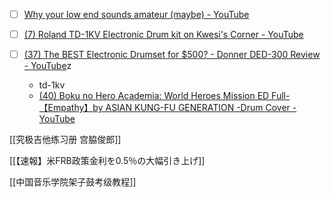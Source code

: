 - [ ] [Why your low end sounds amateur (maybe) - YouTube](https://www.youtube.com/watch?v=MsT_yjp5kpI)

- [ ] [(7) Roland TD-1KV Electronic Drum kit on Kwesi's Corner - YouTube](https://www.youtube.com/watch?v=gDeRyXvqffA)
- [ ] [(37) The BEST Electronic Drumset for $500? - Donner DED-300 Review - YouTube](https://www.youtube.com/watch?v=YWh0Tf7yF6g)z
	- td-1kv
	- [(40) Boku no Hero Academia: World Heroes Mission ED Full-【Empathy】by ASIAN KUNG-FU GENERATION -Drum Cover - YouTube](https://www.youtube.com/watch?v=HlreY9inGXk)

[[究极吉他练习册 宫脇俊郎]]

[[【速報】米FRB政策金利を0.5％の大幅引き上げ]]

[[中国音乐学院架子鼓考级教程]]
